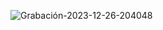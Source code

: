 ![Grabación-2023-12-26-204048](https://github.com/tadeoms/PreEntrega2Speranza/assets/135274070/71a83745-ef87-4cb9-8b99-229eea9e49ed)
